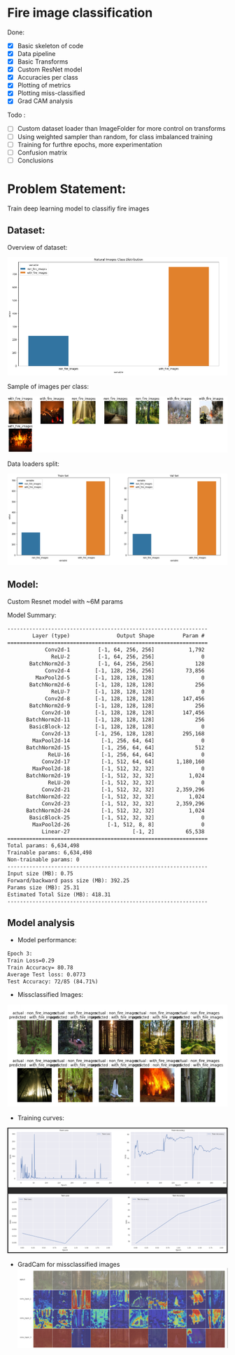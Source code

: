 # Fire image classification

Done: 

- [x]  Basic skeleton of code
- [x]  Data pipeline
- [x]  Basic Transforms
- [x]  Custom ResNet model
- [x]  Accuracies per class
- [x]  Plotting of metrics
- [x]  Plotting miss-classified
- [x]  Grad CAM analysis

Todo : 

- [ ]  Custom dataset loader than ImageFolder for more control on transforms
- [ ]  Using weighted sampler than random, for class imbalanced training
- [ ]  Training for furthre epochs, more experimentation
- [ ]  Confusion matrix
- [ ]  Conclusions

# Problem Statement: 
Train deep learning model to classifiy fire images

## Dataset:

Overview of dataset: 

![Sample of data](images/Selection_267.png)

Sample of images per class:

![Sample of images](images/Selection_269.png)

Data loaders split:

![split](images/Selection_268.png)


## Model:

Custom Resnet model with ~6M params

Model Summary:

```
----------------------------------------------------------------
        Layer (type)               Output Shape         Param #
================================================================
            Conv2d-1         [-1, 64, 256, 256]           1,792
              ReLU-2         [-1, 64, 256, 256]               0
       BatchNorm2d-3         [-1, 64, 256, 256]             128
            Conv2d-4        [-1, 128, 256, 256]          73,856
         MaxPool2d-5        [-1, 128, 128, 128]               0
       BatchNorm2d-6        [-1, 128, 128, 128]             256
              ReLU-7        [-1, 128, 128, 128]               0
            Conv2d-8        [-1, 128, 128, 128]         147,456
       BatchNorm2d-9        [-1, 128, 128, 128]             256
           Conv2d-10        [-1, 128, 128, 128]         147,456
      BatchNorm2d-11        [-1, 128, 128, 128]             256
       BasicBlock-12        [-1, 128, 128, 128]               0
           Conv2d-13        [-1, 256, 128, 128]         295,168
        MaxPool2d-14          [-1, 256, 64, 64]               0
      BatchNorm2d-15          [-1, 256, 64, 64]             512
             ReLU-16          [-1, 256, 64, 64]               0
           Conv2d-17          [-1, 512, 64, 64]       1,180,160
        MaxPool2d-18          [-1, 512, 32, 32]               0
      BatchNorm2d-19          [-1, 512, 32, 32]           1,024
             ReLU-20          [-1, 512, 32, 32]               0
           Conv2d-21          [-1, 512, 32, 32]       2,359,296
      BatchNorm2d-22          [-1, 512, 32, 32]           1,024
           Conv2d-23          [-1, 512, 32, 32]       2,359,296
      BatchNorm2d-24          [-1, 512, 32, 32]           1,024
       BasicBlock-25          [-1, 512, 32, 32]               0
        MaxPool2d-26            [-1, 512, 8, 8]               0
           Linear-27                    [-1, 2]          65,538
================================================================
Total params: 6,634,498
Trainable params: 6,634,498
Non-trainable params: 0
----------------------------------------------------------------
Input size (MB): 0.75
Forward/backward pass size (MB): 392.25
Params size (MB): 25.31
Estimated Total Size (MB): 418.31
----------------------------------------------------------------
```

## Model analysis


- Model performance:
```
Epoch 3:
Train Loss=0.29
Train Accuracy= 80.78
Average Test loss: 0.0773
Test Accuracy: 72/85 (84.71%)
```

- Missclassified Images:

![Miss classified](images/Selection_270.png) 

- Training curves: 

![Curves](images/Selection_271.png) 

- GradCam for missclassified images
![GradCAM](images/Selection_272.png) 




